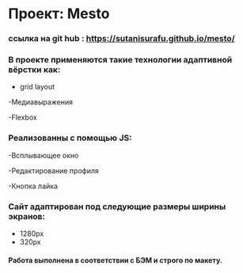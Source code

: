 # Проект: Mesto

### ссылка на git hub :  https://sutanisurafu.github.io/mesto/

### В проекте применяются такие технологии адаптивной вёрстки как:  
- grid layout  

-Медиавыражения  

-Flexbox  


### Реализованны с помощью JS:
-Всплывающее окно  

-Редактирование профиля  

-Кнопка лайка  



### Сайт адаптирован под следующие размеры ширины экранов:
- 1280px
- 320px


#### Работа выполнена в соответствии с БЭМ и строго по макету.